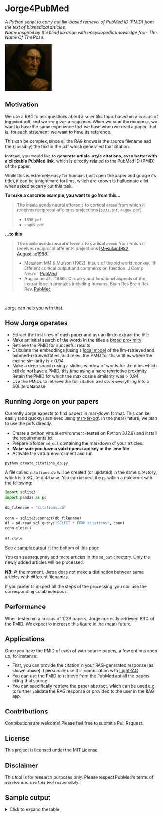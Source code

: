 # Jorge4PubMed
_A Python script to carry out llm-based retrieval of PubMed ID (PMID) from the text of biomedical articles_.\
_Name inspired by the blind librarian with encyclopedic knowledge from The Name Of The Rose_.

![](imgs/jorge.png)



## Motivation
We use a RAG to ask questions about a scientific topic based on a corpus of ingested pdf, and we are given a response. When we read the response, we want to have the same experience that we have when we read a paper, that is, for each statement, we want to have its reference.

This can be complex, since all the RAG knows is the source filename and the (possibly) the text in the pdf which generated that citation.

Instead, you would like to **generate article-style citations, even better with a clickable PubMed link**, which is directly related to the PubMed ID (PMID) of the paper.

While this is extremely easy for humans (just open the paper and google its title), it can be a nightmare for llms, which are known to hallucinate a lot when asked to carry out this task.

**To make a concrete example, you want to go from this...**


> The insula sends neural efferents to cortical areas from which it receives reciprocal afferents projections [`1831.pdf`, `aug86.pdf`].
>
> - `1838.pdf`
> - `aug86.pdf`

**...to this**
> The insula sends neural efferents to cortical areas from which it receives reciprocal afferents projections [[Mesulam1982](https://pubmed.ncbi.nlm.nih.gov/7174907/), [Augustine1986](https://pubmed.ncbi.nlm.nih.gov/8957561/)].
>
> - Mesulam MM & Mufson (1982). Insula of the old world monkey. III: Efferent cortical output and comments on function. J Comp Neurol. [PubMed](https://pubmed.ncbi.nlm.nih.gov/7174907/)
> - Augustine JR. (1986). Circuitry and functional aspects of the insular lobe in primates including humans. Brain Res Brain Res Rev. [PubMed](https://pubmed.ncbi.nlm.nih.gov/8957561/)

<br>

Jorge can help you with that.


## How Jorge operates
- Extract the first lines of each paper and ask an llm to extract the title
- Make an initial search of the words in the titles a [broad proximity](https://www.ncbi.nlm.nih.gov/books/NBK25499/)
- Retrieve the PMID for succesful results
- Calculate the embeddings (using a [local model](https://huggingface.co/sentence-transformers/all-MiniLM-L6-v2) of the llm-retrieved and pubmed-retrieved titles, and reject the PMID for those titles where the cosine similarity is < 0.94
- Make a deep search using a sliding window of words for the titles which still do not have a PMID, this time using a more [restrictive proximity](https://stackoverflow.com/questions/77412057/searching-entrez-based-on-paper-title). Retain the PMID for which the max cosine similarity was > 0.94
- Use the PMIDs to retrieve the full citation and store everything into a SQLite database


## Running Jorge on your papers
Currently Jorge expects to find papers in markdown format. This can be easily (and quickly) achieved using [marker-pdf](https://github.com/VikParuchuri/marker?tab=readme-ov-file). In the (near) future, we plan to use the pdfs directly.

- Create a python virtual environment (tested on Python 3.12.9) and install the requirements.txt
- Prepare a folder `md_out` containing the markdown of your articles.
- **Make sure you have a valid openai api key in the .env file**
- Activate the virtual environment and run 

```bash
python create_citations_db.py
```


A file called `citations.db` will be created (or updated) in the same directory, which is a SQLite database. You can inspect it e.g. within a notebook with the following:

```python
import sqlite3
import pandas as pd

db_filename = "citations.db"

conn = sqlite3.connect(db_filename)
df = pd.read_sql_query("SELECT * FROM citations", conn)
conn.close()

df.style
```


See a [sample output](https://github.com/leonardocerliani/Jorge4PubMed/tree/main?tab=readme-ov-file#sample-output) at the bottom of this page

You can subsequently add more articles in the `md_out` directory. Only the newly added articles will be processed.

**NB**: At the moment, Jorge does not make a distinction between same articles with different filenames.

If you prefer to inspect all the steps of the processing, you can use the corresponding colab notebook.


## Performance
When tested on a corpus of 1729 papers, Jorge correctly retrieved 83% of the PMID. We expect to increase this figure in the (near) future.

## Applications
Once you have the PMID of each of your source papers, a few options open up, for instance:
- First, you can provide the citation in your RAG-generated response (as shown above). I personally use it in combination with [LightRAG](https://github.com/HKUDS/LightRAG)
- You can use the PMID to retrieve from the PubMed api all the papers citing that source
- You can specifically retrieve the paper abstract, which can be used e.g. to further validate the RAG response or provided to the user in the RAG app.

## Contributions
Contributions are welcome! Please feel free to submit a Pull Request.

## License 
This project is licensed under the MIT License.

## Disclaimer
This tool is for research purposes only. Please respect PubMed's terms of service and use this tool responsibly.


## Sample output

<details>
<summary>Click to expand the table</summary>

| ID | title                                                                                                                                                                                                                                                |  PMID   | filename                                | full_citation                                                                                                                                                                                                       | weblink                                | Pubmed_title                                                                                                                                                                              |
|----|:-----------------------------------------------------------------------------------------------------------------------------------------------------------------------------------------------------------------------------------------------------|--------:|:--------------------------------------|:-------------------------------------------------------------------------------------------------------------------------------------------------------------------------------------------------------------------|:-------------------------------------|:------------------------------------------------------------------------------------------------------------------------------------------------------------------------------------------|
|  0 | RISC Assembly Defects in the Drosophila RNAi Mutant Armitage                                                                                                                                                                                         | 15035985| 1009Tomari2004.md                     | Tomari (2004). _RISC assembly defects in the Drosophila RNAi mutant armitage._ Cell                                                                                                                               | https://pubmed.ncbi.nlm.nih.gov/15035985 | RISC assembly defects in the Drosophila RNAi mutant armitage.                                                                                                                             |
|  1 | Regulation of Constitutive GPR3 Signaling and Surface Localization by GRK2 and b-arrestin-2 Overexpression in HEK293 Cells                                                                                                                           | 23826079| 11Lowther2013.md                      | Lowther (2013). _Regulation of Constitutive GPR3 Signaling and Surface Localization by GRK2 and β-arrestin-2 Overexpression in HEK293 Cells._ PloS one                                                          | https://pubmed.ncbi.nlm.nih.gov/23826079 | Regulation of Constitutive GPR3 Signaling and Surface Localization by GRK2 and β-arrestin-2 Overexpression in HEK293 Cells.                                                                  |
|  2 | A Role for Calcium Release-Activated Current CRAC in Cholinergic Modulation of Electrical Activity in Pancreatic 3-Cells                                                                                                                             |  7647236| 3953Bertram1995.md                    | Bertram (1995). _A role for calcium release-activated current (CRAC) in cholinergic modulation of electrical activity in pancreatic beta-cells._ Biophysical journal                                              | https://pubmed.ncbi.nlm.nih.gov/7647236  | A role for calcium release-activated current (CRAC) in cholinergic modulation of electrical activity in pancreatic beta-cells.                                                              |

</details>